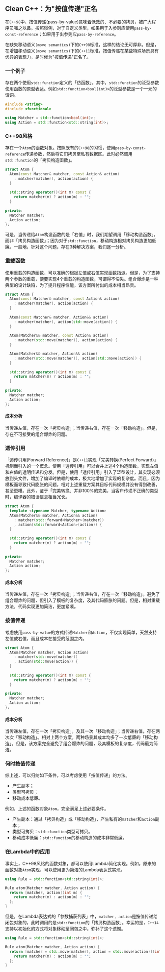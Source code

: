 ## Clean C++：为"按值传递"正名

在`C++98`中，按值传递(pass-by-value)意味着低效的、不必要的拷贝，被广大程序员嗤之以鼻。按照惯例，对于自定义类型，如果用于入参则应使用`pass-by-const-reference`；如果用于出参则应`pass-by-reference`。

在缺失移动语义`(move semantics)`下的`C++98`标准，这样的结论无可厚非。但是，在增加移动语义`(move semantics)`下的`C++11`标准，按值传递在某些特殊场景具有优异的表现力，是时候为"按值传递"正名了。

### 一个例子

存在两个使用`std::function`定义的「仿函数」。其中，`std::function`的泛型参数使用函数的原型表达。例如`std::function<bool(int)>`的泛型参数是一个一元的谓词。

```cpp
#include <string>
#include <functional>

using Matcher = std::function<bool(int)>;
using Action = std::function<std::string(int)>;
```

### C++98风格

存在一个`Atom`的函数对象。按照既有的`C++98`的习惯，使用`pass-by-const-reference`传递参数，然后将它们拷贝至私有数据区。此时必然调用`std::function`的「拷贝构造函数」。

```cpp
struct Atom {
  Atom(const Matcher& matcher, const Action& action)
    : matcher(matcher), action(action) {
  }
  
  std::string operator()(int m) const {
    return matcher(m) ? action(m) : "";
  }
  
private:
  Matcher matcher;
  Action action;
};
```

可是，当传递给`Atom`构造函数的是「右值」时，我们期望调用「移动构造函数」，而非「拷贝构造函数」；因为对于`std::function`，移动构造相对拷贝构造更加低廉。一般地，针对这个问题，存在3种解决方案，我们逐一分析。

### 重载函数

使用重载的构造函数，可以准确的根据左值或右值实现函数指派。但是，为了支持两个参数的重载，便要实现4个重载的构造函数，可谓得不偿失。组合爆炸是一种典型的设计缺陷，为了提升程序性能，该方案所付出的成本相当昂贵。

```cpp
struct Atom {
  Atom(const Matcher& matcher, const Action& action)
    : matcher(matcher), action(action) {
  }
  
  Atom(const Matcher& matcher, Action&& action)
    : matcher(matcher), action(std::move(action)) {
  }
  
  Atom(Matcher&& matcher, const Action& action)
    : matcher(std::move(matcher)), action(action) {
  }

  Atom(Matcher&& matcher, Action&& action)
    : matcher(std::move(matcher)), action(std::move(action)) {
  }
  
  std::string operator()(int m) const {
    return matcher(m) ? action(m) : "";
  }
  
private:
  Matcher matcher;
  Action action;
};
``` 

#### 成本分析

当传递左值，存在一次「拷贝构造」；当传递右值，存在一次「移动构造」。但是，存在不可接受的组合爆炸的问题。

### 透传引用

「透传引用(Forward Reference)」是`C++11`实现「完美转换(Perfect Forward)」机制而引入的一个概念。使用「透传引用」可以合并上述4个构造函数，实现左值和右值的透明传递和分发。但是，使用「透传引用」引入了泛型设计，其实现必须放到头文件，增加了编译时依赖的成本，极大地增加了实现的复杂度。而且，因为模板而导致代码膨胀的问题，相对上述重载方案其目标代码规模并没有得到改善，甚至更糟。此外，鉴于「完美转换」并非100%的完美，当客户传递不正确的类型时，编译器的错误信息相当冗长。

```cpp
struct Atom {
  template <typename Matcher, typename Action>
  Atom(Matcher&& matcher, Action&& action)
    : matcher(std::forward<Matcher>(matcher))
    , action(std::forward<Action>(action)) {
  }
  
  std::string operator()(int m) const {
    return matcher(m) ? action(m) : "";
  }
  
private:
  Matcher matcher;
  Action action;
};
``` 

#### 成本分析

当传递左值，存在一次「拷贝构造」；当传递右值，存在一次「移动构造」。避免了组合爆炸的问题，但引入了模板的复杂度，及其代码膨胀的问题。但是，相对重载方法，代码实现更加简洁，更加紧凑。

### 按值传递

考虑使用`pass-by-value`的方式传递`Matcher`和`Action`，不仅实现简单，天然支持左值或右值，而且成本在接受的范围之内。

```cpp
struct Atom {
  Atom(Matcher matcher, Action action)
    : matcher(std::move(matcher))
    , action(std::move(action)) {
  }
  
  std::string operator()(int m) const {
    return matcher(m) ? action(m) : "";
  }
  
private:
  Matcher matcher;
  Action action;
};
``` 

#### 成本分析

当传递左值，存在一次「拷贝构造」，及其一次「移动构造」；当传递右值，存在两次次「移动构造」。相对上两个方案，两种场景其成本均多了一次低廉的「移动构造」。但是，该方案完全避免了组合爆炸的问题，及其模板的复杂度，代码最为简洁。

### 何时按值传递

综上述，可以归纳如下条件，可以考虑使用「按值传递」的方法。

- 产生副本；
- 类型可拷贝；
- 移动成本低廉。

例如，上述的函数对象`Atom`，完全满足上述必要条件。

- 产生副本：通过「拷贝构造」或「移动构造」，产生私有的`matcher`和`action`副本；
- 类型可拷贝：`std::function`类型可拷贝。
- 移动成本低廉：`std::function`的移动构造的成本非常低廉。

### 在Lambda中的应用

事实上，C++98风格的函数对象，都可以使用Lambda简化实现。例如，原来的函数对象`Atom`实现，可以使用更为简洁的Lambda表达式实现。

```cpp
using Rule = std::function<std::string(int)>;

Rule atom(Matcher matcher, Action action) {
  return [matcher, action](int m) {
    return matcher(m) : action(m) : "";
  };
}
```

但是，在Lambda表达式的「参数捕获列表」中，`matcher, action`是按值传递给闭包对象的，此时调用的是`std::function`的「拷贝构造函数」。幸运的是，`C++14`支持以初始化的方式将对象移动至闭包之中，弥补了这个遗憾。

```cpp
using Rule = std::function<std::string(int)>;

Rule atom(Matcher matcher, Action action) {
  return [matcher = std::move(matcher), action = std::move(action)](int m) {
    return matcher(m) : action(m) : "";
  };
}
```





